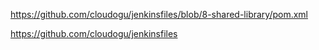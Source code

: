 https://github.com/cloudogu/jenkinsfiles/blob/8-shared-library/pom.xml

https://github.com/cloudogu/jenkinsfiles

